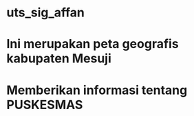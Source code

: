 # uts_sig_affan
# Ini merupakan peta geografis kabupaten Mesuji
# Memberikan informasi tentang PUSKESMAS

